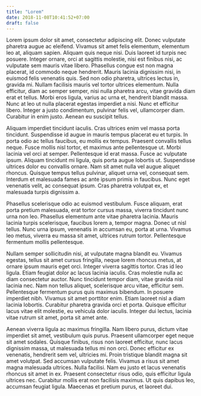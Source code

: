 ```yaml
---
title: "Lorem"
date: 2018-11-08T10:41:52+07:00
draft: false
---
```



Lorem ipsum dolor sit amet, consectetur adipiscing elit. Donec vulputate pharetra augue ac eleifend. Vivamus sit amet felis elementum, elementum leo at, aliquam sapien. Aliquam quis neque nisi. Duis laoreet id turpis nec posuere. Integer ornare, orci at sagittis molestie, nisi est finibus nisi, ac vulputate sem mauris vitae libero. Phasellus congue est non magna placerat, id commodo neque hendrerit. Mauris lacinia dignissim nisi, in euismod felis venenatis quis. Sed non odio pharetra, ultrices lectus in, gravida mi. Nullam facilisis mauris vel tortor ultrices elementum. Nulla efficitur, diam ac semper semper, nisi nulla pharetra arcu, vitae gravida diam erat et tellus. Morbi eros ligula, varius ac urna et, hendrerit blandit massa. Nunc at leo ut nulla placerat egestas imperdiet a nisi. Nunc et efficitur libero. Integer a justo condimentum, pulvinar felis vel, ullamcorper diam. Curabitur in enim justo. Aenean eu suscipit tellus.

Aliquam imperdiet tincidunt iaculis. Cras ultrices enim vel massa porta tincidunt. Suspendisse id augue in mauris tempus placerat eu et turpis. In porta odio ac tellus faucibus, eu mollis ex tempus. Praesent convallis tellus neque. Fusce mollis nisl tortor, et maximus ante pellentesque ut. Morbi lacinia vel orci at semper. Pellentesque id erat massa. Fusce ac vulputate ipsum. Aliquam tincidunt mi ligula, quis porta augue lobortis ut. Suspendisse ultrices dolor eu convallis ornare. Nam sit amet nulla vel augue aliquet rhoncus. Quisque tempus tellus pulvinar, aliquet urna vel, consequat sem. Interdum et malesuada fames ac ante ipsum primis in faucibus. Nunc eget venenatis velit, ac consequat ipsum. Cras pharetra volutpat ex, et malesuada turpis dignissim a.

Phasellus scelerisque odio ac euismod vestibulum. Fusce aliquam, erat porta pretium malesuada, erat tortor cursus massa, viverra tincidunt nunc urna non leo. Phasellus elementum ante vitae pharetra lacinia. Mauris lacinia turpis scelerisque, faucibus lorem a, tempor magna. Donec ut nisl tellus. Nunc urna ipsum, venenatis in accumsan eu, porta at urna. Vivamus leo metus, viverra eu massa sit amet, ultrices rutrum tortor. Pellentesque fermentum mollis pellentesque.

Nullam semper sollicitudin nisi, at vulputate magna blandit eu. Vivamus egestas, tellus sit amet cursus fringilla, neque lorem rhoncus metus, at ornare ipsum mauris eget orci. Integer viverra sagittis tortor. Cras id leo ligula. Etiam feugiat dolor ac lacus lacinia iaculis. Cras molestie nulla ac diam consectetur auctor. Nunc tincidunt tempor diam, vitae gravida nisl lacinia nec. Nam non tellus aliquet, scelerisque arcu vitae, efficitur sem. Pellentesque fermentum purus quis maximus bibendum. In posuere imperdiet nibh. Vivamus sit amet porttitor enim. Etiam laoreet nisl a diam lacinia lobortis. Curabitur pharetra gravida orci et porta. Quisque efficitur lacus vitae elit molestie, eu vehicula dolor iaculis. Integer dui lectus, lacinia vitae rutrum sit amet, porta sit amet ante.

Aenean viverra ligula ac maximus fringilla. Nam libero purus, dictum vitae imperdiet sit amet, vestibulum quis purus. Praesent ullamcorper eget neque sit amet sodales. Quisque finibus, risus non laoreet efficitur, nunc lacus dignissim massa, ut malesuada tellus mi non orci. Donec efficitur ex venenatis, hendrerit sem vel, ultricies mi. Proin tristique blandit magna sit amet volutpat. Sed accumsan vulputate felis. Vivamus a risus sit amet magna malesuada ultrices. Nulla facilisi. Nam eu justo et lacus venenatis rhoncus sit amet in ex. Praesent consectetur risus odio, quis efficitur ligula ultrices nec. Curabitur mollis erat non facilisis maximus. Ut quis dapibus leo, accumsan feugiat ligula. Maecenas et pretium purus, et laoreet dui.

